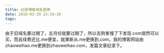 ```yaml
---
title: 纪录博客域名更换
date: 2018-03-29 23:34:10
tags:
---
```




由于旧域名要过期了，五月份就要过期了，所以去狗爹搜了下发现.com居然可以买，而且续费还比.me便宜，就果断从.me更换到.com，我的博客网站由zhaoweihao.me更换到zhaoweihao.com，发篇文章纪录下。